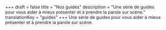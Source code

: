 +++
draft 			= false
title 			= "Nos guides"
description		= "Une série de guides pour vous aider à mieux présenter et à prendre la parole sur scène."
translationKey	= "guides"
+++
Une série de guides pour vous aider à mieux présenter et à prendre la parole sur scène.
